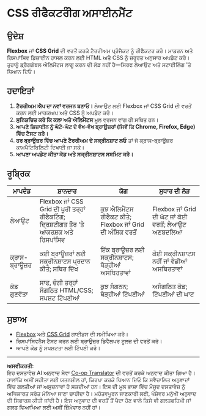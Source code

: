 <!--
CO_OP_TRANSLATOR_METADATA:
{
  "original_hash": "a212cc22a18eddf9046b7a16dfbafd8b",
  "translation_date": "2025-10-03T09:28:58+00:00",
  "source_file": "3-terrarium/2-intro-to-css/assignment.md",
  "language_code": "pa"
}
-->
# CSS ਰੀਫੈਕਟਰੀੰਗ ਅਸਾਈਨਮੈਂਟ

## ਉਦੇਸ਼

**Flexbox** ਜਾਂ **CSS Grid** ਦੀ ਵਰਤੋਂ ਕਰਕੇ ਟੈਰਰੀਅਮ ਪ੍ਰੋਜੈਕਟ ਨੂੰ ਰੀਫੈਕਟਰ ਕਰੋ। ਮਾਡਰਨ ਅਤੇ ਰਿਸਪਾਂਸਿਵ ਡਿਜ਼ਾਈਨ ਹਾਸਲ ਕਰਨ ਲਈ HTML ਅਤੇ CSS ਨੂੰ ਜ਼ਰੂਰਤ ਅਨੁਸਾਰ ਅਪਡੇਟ ਕਰੋ। ਤੁਹਾਨੂੰ ਡ੍ਰੈਗਗੇਬਲ ਐਲਿਮੈਂਟਸ ਲਾਗੂ ਕਰਨ ਦੀ ਲੋੜ ਨਹੀਂ ਹੈ—ਸਿਰਫ ਲੇਆਉਟ ਅਤੇ ਸਟਾਈਲਿੰਗ 'ਤੇ ਧਿਆਨ ਦਿਓ।

## ਹਦਾਇਤਾਂ

1. **ਟੈਰਰੀਅਮ ਐਪ ਦਾ ਨਵਾਂ ਵਰਜਨ ਬਣਾਓ।** ਲੇਆਉਟ ਲਈ Flexbox ਜਾਂ CSS Grid ਦੀ ਵਰਤੋਂ ਕਰਨ ਲਈ ਮਾਰਕਅਪ ਅਤੇ CSS ਨੂੰ ਅਪਡੇਟ ਕਰੋ।
2. **ਸੁਨਿਸ਼ਚਿਤ ਕਰੋ ਕਿ ਕਲਾ ਅਤੇ ਐਲਿਮੈਂਟਸ** ਮੂਲ ਵਰਜਨ ਵਾਂਗ ਹੀ ਸਥਿਤ ਹਨ।
3. **ਆਪਣੇ ਡਿਜ਼ਾਈਨ ਨੂੰ ਘੱਟੋ-ਘੱਟ ਦੋ ਵੱਖ-ਵੱਖ ਬ੍ਰਾਊਜ਼ਰਾਂ (ਜਿਵੇਂ ਕਿ Chrome, Firefox, Edge) ਵਿੱਚ ਟੈਸਟ ਕਰੋ।**
4. **ਹਰ ਬ੍ਰਾਊਜ਼ਰ ਵਿੱਚ ਆਪਣੇ ਟੈਰਰੀਅਮ ਦੇ ਸਕ੍ਰੀਨਸ਼ਾਟ ਲਓ** ਤਾਂ ਜੋ ਕ੍ਰਾਸ-ਬ੍ਰਾਊਜ਼ਰ ਕਾਮਪੈਟਿਬਿਲਿਟੀ ਦਿਖਾਈ ਜਾ ਸਕੇ।
5. **ਆਪਣਾ ਅਪਡੇਟ ਕੀਤਾ ਕੋਡ ਅਤੇ ਸਕ੍ਰੀਨਸ਼ਾਟਸ ਸਬਮਿਟ ਕਰੋ।**

## ਰੂਬ੍ਰਿਕ

| ਮਾਪਦੰਡ   | ਸ਼ਾਨਦਾਰ                                                                  | ਯੋਗ                              | ਸੁਧਾਰ ਦੀ ਲੋੜ                      |
|------------|--------------------------------------------------------------------------|---------------------------------------|----------------------------------------|
| ਲੇਆਉਟ     | Flexbox ਜਾਂ CSS Grid ਦੀ ਪੂਰੀ ਤਰ੍ਹਾਂ ਰੀਫੈਕਟਿੰਗ; ਦ੍ਰਿਸ਼ਟੀਗਤ ਤੌਰ 'ਤੇ ਆਕਰਸ਼ਕ ਅਤੇ ਰਿਸਪਾਂਸਿਵ | ਕੁਝ ਐਲਿਮੈਂਟਸ ਰੀਫੈਕਟ ਕੀਤੇ; Flexbox ਜਾਂ Grid ਦੀ ਅੰਸ਼ਿਕ ਵਰਤੋਂ | Flexbox ਜਾਂ Grid ਦੀ ਘੱਟ ਜਾਂ ਕੋਈ ਵਰਤੋਂ; ਲੇਆਉਟ ਅਣਬਦਲਿਆ |
| ਕ੍ਰਾਸ-ਬ੍ਰਾਊਜ਼ਰ | ਕਈ ਬ੍ਰਾਊਜ਼ਰਾਂ ਲਈ ਸਕ੍ਰੀਨਸ਼ਾਟਸ ਪ੍ਰਦਾਨ ਕੀਤੇ; ਸਥਿਰ ਦਿੱਖ      | ਇੱਕ ਬ੍ਰਾਊਜ਼ਰ ਲਈ ਸਕ੍ਰੀਨਸ਼ਾਟਸ; ਥੋੜ੍ਹੀਆਂ ਅਸਥਿਰਤਾਵਾਂ | ਕੋਈ ਸਕ੍ਰੀਨਸ਼ਾਟਸ ਨਹੀਂ ਜਾਂ ਵੱਡੀਆਂ ਅਸਥਿਰਤਾਵਾਂ |
| ਕੋਡ ਗੁਣਵੱਤਾ | ਸਾਫ, ਚੰਗੀ ਤਰ੍ਹਾਂ ਸੰਗਠਿਤ HTML/CSS; ਸਪਸ਼ਟ ਟਿੱਪਣੀਆਂ                         | ਕੁਝ ਸੰਗਠਨ; ਥੋੜ੍ਹੀਆਂ ਟਿੱਪਣੀਆਂ        | ਅਸੰਗਠਿਤ ਕੋਡ; ਟਿੱਪਣੀਆਂ ਦੀ ਘਾਟ      |

## ਸੁਝਾਅ

- [Flexbox](https://css-tricks.com/snippets/css/a-guide-to-flexbox/) ਅਤੇ [CSS Grid](https://css-tricks.com/snippets/css/complete-guide-grid/) ਗਾਈਡਸ ਦੀ ਸਮੀਖਿਆ ਕਰੋ।
- ਰਿਸਪਾਂਸਿਵਨੈਸ ਟੈਸਟ ਕਰਨ ਲਈ ਬ੍ਰਾਊਜ਼ਰ ਡਿਵੈਲਪਰ ਟੂਲਜ਼ ਦੀ ਵਰਤੋਂ ਕਰੋ।
- ਆਪਣੇ ਕੋਡ ਨੂੰ ਸਪਸ਼ਟਤਾ ਲਈ ਟਿੱਪਣੀ ਕਰੋ।

---

**ਅਸਵੀਕਰਤੀ**:  
ਇਹ ਦਸਤਾਵੇਜ਼ AI ਅਨੁਵਾਦ ਸੇਵਾ [Co-op Translator](https://github.com/Azure/co-op-translator) ਦੀ ਵਰਤੋਂ ਕਰਕੇ ਅਨੁਵਾਦ ਕੀਤਾ ਗਿਆ ਹੈ। ਹਾਲਾਂਕਿ ਅਸੀਂ ਸਹੀਤਾ ਲਈ ਯਤਨਸ਼ੀਲ ਹਾਂ, ਕਿਰਪਾ ਕਰਕੇ ਧਿਆਨ ਦਿਓ ਕਿ ਸਵੈਚਾਲਿਤ ਅਨੁਵਾਦਾਂ ਵਿੱਚ ਗਲਤੀਆਂ ਜਾਂ ਅਸੁਚਨਾਵਾਂ ਹੋ ਸਕਦੀਆਂ ਹਨ। ਇਸ ਦੀ ਮੂਲ ਭਾਸ਼ਾ ਵਿੱਚ ਮੌਜੂਦ ਦਸਤਾਵੇਜ਼ ਨੂੰ ਅਧਿਕਾਰਤ ਸਰੋਤ ਮੰਨਿਆ ਜਾਣਾ ਚਾਹੀਦਾ ਹੈ। ਮਹੱਤਵਪੂਰਨ ਜਾਣਕਾਰੀ ਲਈ, ਪੇਸ਼ੇਵਰ ਮਨੁੱਖੀ ਅਨੁਵਾਦ ਦੀ ਸਿਫਾਰਸ਼ ਕੀਤੀ ਜਾਂਦੀ ਹੈ। ਇਸ ਅਨੁਵਾਦ ਦੀ ਵਰਤੋਂ ਤੋਂ ਪੈਦਾ ਹੋਣ ਵਾਲੇ ਕਿਸੇ ਵੀ ਗਲਤਫਹਿਮੀ ਜਾਂ ਗਲਤ ਵਿਆਖਿਆ ਲਈ ਅਸੀਂ ਜ਼ਿੰਮੇਵਾਰ ਨਹੀਂ ਹਾਂ।